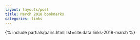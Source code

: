 ```yaml
---
layout: layouts/post
title: March 2018 bookmarks
categories: links
---
```


{% include partials/pairs.html list=site.data.links-2018-march %}
